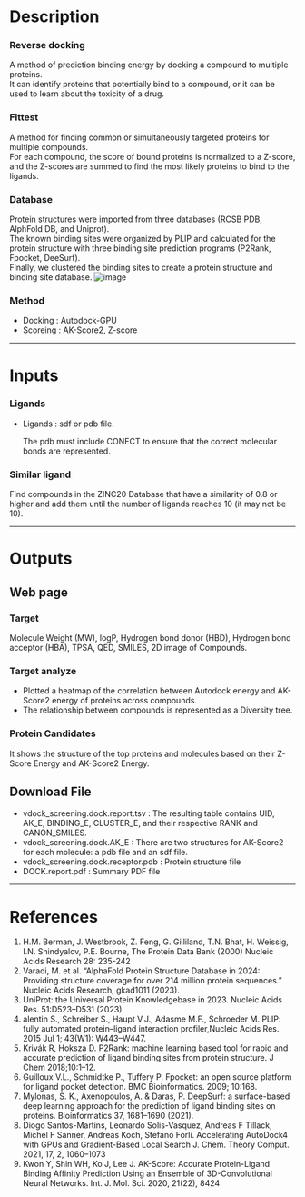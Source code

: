 # Description

### Reverse docking
A method of prediction binding energy by docking a compound to multiple proteins. \
It can identify proteins that potentially bind to a compound, or it can be used to learn about the toxicity of a drug.

### Fittest
 A method for finding common or simultaneously targeted proteins for multiple compounds. \
For each compound, the score of bound proteins is normalized to a Z-score, and the Z-scores are summed to find the most likely proteins to bind to the ligands. 

### Database
 Protein structures were imported from three databases (RCSB PDB, AlphFold DB, and Uniprot). \
 The known binding sites were organized by PLIP and calculated for the protein structure with three binding site prediction programs (P2Rank, Fpocket, DeeSurf). \
 Finally, we clustered the binding sites to create a protein structure and binding site database. 
![image](https://github.com/arontier/ad3-descs/assets/98073046/dc7cad49-3733-4bc1-885b-4c7af2439b2b)


### Method
* Docking : Autodock-GPU
* Scoreing : AK-Score2, Z-score

---------------------
# Inputs
### Ligands
 - Ligands : sdf or pdb file.

   The pdb must include CONECT to ensure that the correct molecular bonds are represented.
### Similar ligand
Find compounds in the ZINC20 Database that have a similarity of 0.8 or higher and add them until the number of ligands reaches 10 (it may not be 10).

---------------------
# Outputs
## Web page
### Target
 Molecule Weight (MW), logP, Hydrogen bond donor (HBD), Hydrogen bond acceptor (HBA), TPSA, QED, SMILES, 2D image of Compounds.

### Target analyze

 - Plotted a heatmap of the correlation between Autodock energy and AK-Score2 energy of proteins across compounds.
 - The relationship between compounds is represented as a Diversity tree.

### Protein Candidates 
It shows the structure of the top proteins and molecules based on their Z-Score Energy and AK-Score2 Energy.


## Download File
 - vdock_screening.dock.report.tsv : The resulting table contains UID, AK_E, BINDING_E, CLUSTER_E, and their respective RANK and CANON_SMILES.
 - vdock_screening.dock.AK_E : There are two structures for AK-Score2 for each molecule: a pdb file and an sdf file.
 - vdock_screening.dock.receptor.pdb : Protein structure file
 - DOCK.report.pdf : Summary PDF file
 
---------------------

# References
1. H.M. Berman, J. Westbrook, Z. Feng, G. Gilliland, T.N. Bhat, H. Weissig, I.N. Shindyalov, P.E. Bourne, The Protein Data Bank (2000) Nucleic Acids Research 28: 235-242
2. Varadi, M. et al. “AlphaFold Protein Structure Database in 2024: Providing structure coverage for over 214 million protein sequences.” Nucleic Acids Research, gkad1011 (2023).
3. UniProt: the Universal Protein Knowledgebase in 2023. Nucleic Acids Res. 51:D523–D531 (2023)
4. alentin S., Schreiber S., Haupt V.J., Adasme M.F., Schroeder M. PLIP: fully automated protein–ligand interaction profiler,Nucleic Acids Res. 2015 Jul 1; 43(W1): W443–W447.
5. Krivák R, Hoksza D. P2Rank: machine learning based tool for rapid and accurate prediction of ligand binding sites from protein structure. J Chem 2018;10:1–12.
6. Guilloux V.L., Schmidtke P., Tuffery P. Fpocket: an open source platform for ligand pocket detection. BMC Bioinformatics. 2009; 10:168.
7. Mylonas, S. K., Axenopoulos, A. & Daras, P. DeepSurf: a surface-based deep learning approach for the prediction of ligand binding sites on proteins. Bioinformatics 37, 1681–1690 (2021).
8. Diogo Santos-Martins, Leonardo Solis-Vasquez, Andreas F Tillack, Michel F Sanner, Andreas Koch, Stefano Forli. Accelerating AutoDock4 with GPUs and Gradient-Based Local Search J. Chem. Theory Comput. 2021, 17, 2, 1060–1073
9. Kwon Y, Shin WH, Ko J, Lee J. AK-Score: Accurate Protein-Ligand Binding Affinity Prediction Using an Ensemble of 3D-Convolutional Neural Networks. Int. J. Mol. Sci. 2020, 21(22), 8424
